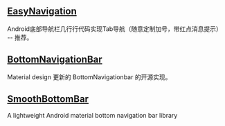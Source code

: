 ## [EasyNavigation](https://github.com/forvv231/EasyNavigation)

Android底部导航栏几行行代码实现Tab导航（随意定制加号，带红点消息提示） -- 推荐。

## [BottomNavigationBar](https://github.com/RoyWallace/BottomNavigationBar)

Material design 更新的 BottomNavigationbar 的开源实现。

## [SmoothBottomBar](https://github.com/ibrahimsn98/SmoothBottomBar)

A lightweight Android material bottom navigation bar library